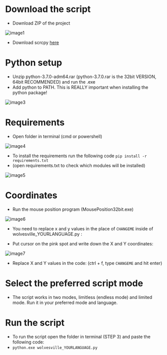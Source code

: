 # Download the script
* Download ZIP of the project

![image1](https://i.imgur.com/DEwNATx.png)

* Download scrcpy [here](https://github.com/Genymobile/scrcpy/blob/master/doc/windows.md)

# Python setup
* Unzip python-3.7.0-adm64.rar (python-3.7.0.rar is the 32bit VERSION, 64bit RECOMMENDED) and run the .exe
* Add python to PATH. This is REALLY important when installing the python package!

![image3](https://i.imgur.com/j2M7QqZ.png)

# Requirements
* Open folder in terminal (cmd or powershell)

![image4](https://i.imgur.com/NGXqvvR.png)

* To install the requirements run the following code ```pip install -r requirements.txt```
* (open requirements.txt to check which modules will be installed)

![image5](https://i.imgur.com/g78iPww.png)

# Coordinates
* Run the mouse position program (MousePosition32bit.exe)

![image6](https://i.imgur.com/EDzOFB9.png)

* You need to replace x and y values in the place of ```CHANGEME``` inside of wolvesville_YOURLANGUAGE.py :

* Put cursor on the pink spot and write down the X and Y coordinates:

![image7](https://i.imgur.com/GPhIRh8.png)

* Replace X and Y values in the code: (ctrl + f, type ```CHANGEME``` and hit enter)

# Select the preferred script mode
* The script works in two modes, limitless (endless mode) and limited mode. Run it in your preferred mode and language.

# Run the script
* To run the script open the folder in terminal (STEP 3) and paste the following code: 
* ```python.exe wolvesville_YOURLANGUAGE.py```